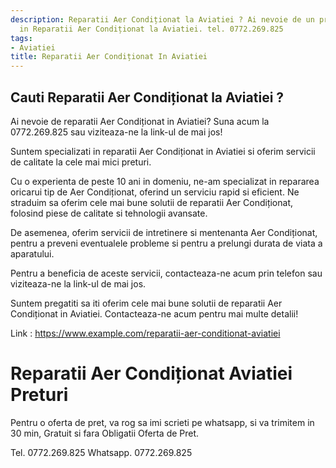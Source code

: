 ```yaml
---
description: Reparatii Aer Condiționat la Aviatiei ? Ai nevoie de un profesionist
  in Reparatii Aer Condiționat la Aviatiei. tel. 0772.269.825
tags:
- Aviatiei
title: Reparatii Aer Condiționat In Aviatiei
---
```



## Cauti Reparatii Aer Condiționat la Aviatiei ?


Ai nevoie de reparatii Aer Condiționat in Aviatiei? Suna acum la 0772.269.825 sau viziteaza-ne la link-ul de mai jos! 

Suntem specializati in reparatii Aer Condiționat in Aviatiei si oferim servicii de calitate la cele mai mici preturi. 

Cu o experienta de peste 10 ani in domeniu, ne-am specializat in repararea oricarui tip de Aer Condiționat, oferind un serviciu rapid si eficient. Ne straduim sa oferim cele mai bune solutii de reparatii Aer Condiționat, folosind piese de calitate si tehnologii avansate.

De asemenea, oferim servicii de intretinere si mentenanta Aer Condiționat, pentru a preveni eventualele probleme si pentru a prelungi durata de viata a aparatului.

Pentru a beneficia de aceste servicii, contacteaza-ne acum prin telefon sau viziteaza-ne la link-ul de mai jos. 

Suntem pregatiti sa iti oferim cele mai bune solutii de reparatii Aer Condiționat in Aviatiei. Contacteaza-ne acum pentru mai multe detalii! 

Link : https://www.example.com/reparatii-aer-conditionat-aviatiei

# Reparatii Aer Condiționat Aviatiei Preturi
Pentru o oferta de pret, va rog sa imi scrieti pe whatsapp, si va trimitem in 30 min, Gratuit si fara Obligatii Oferta de Pret.

Tel. 0772.269.825
Whatsapp. 0772.269.825